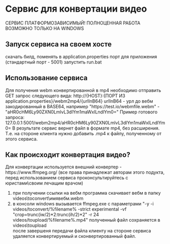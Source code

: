 <h1>Сервис для конвертации видео</h1>
СЕРВИС ПЛАТФОРМОЗАВИСИМЫЙ! ПОЛНОЦЕННАЯ РАБОТА ВОЗМОЖНО ТОЛЬКО НА WINDOWS

<h2>Запуск сервиса на своем хосте</h2>
скачать билд, поменять в application.properties порт для приложения (стандартный порт - 5001)
запустить run.bat

<h2>Использование сервиса</h2>
Для получения webm конвертированной в mp4 необходимо отправить GET запрос следующего вида:
http://{HOST}:{ПОРТ ИЗ application.properties}/webm2mp4/{urlInB64}
urlInB64 - урл до вебм закодированный в BASE64, например "https://test.io/webmfile.webm" - "aHR0cHM6Ly90ZXN0LmlvL3dlYm1maWxlLndlYm0="
Пример готового запроса:
127.0.0.1:5001/webm2mp4/aHR0cHM6Ly90ZXN0LmlvL3dlYm1maWxlLndlYm0=
В результате сервис вернет файл в формате mp4, без расширения. Т.е. на стороне клиента нужно добавить .mp4 к файлу, полученному от этого сервиса.

<h2>Как происходит конвертация видео?</h2>
Для конвертации используется внешний конвертер - https://www.ffmpeg.org/ (все права принадлежат авторам этого подукта, перед использованием сервиса проконсультируйтесь с юристами\своим лечащим врачом)

1. при получении ссылки на вебм программа скачивает вебм в папку videos\toconvert\имявебм.webm
2. в консоли windows вызывается  ffmpeg.exe с параметрами "-y -i videos/toconvert/%filename% -strict experimental -vf "crop=trunc(iw/2)*2:trunc(ih/2)*2" -r 24  videos/toupload/%filename%.mp4" 
полученный файл сохраняется в videos\toupload\
после завершеня передачи файла клиенту на стороне сервиса удаляется конвертируемый и сконвертированный файл.


